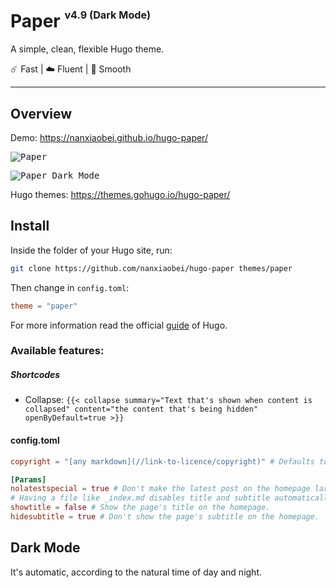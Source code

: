 # Paper <sup><sup><sub>v4.9 (Dark Mode)</sub></sup></sup>

A simple, clean, flexible Hugo theme.

☄️ Fast | ☁️ Fluent | 🌙 Smooth

---

## Overview

Demo: https://nanxiaobei.github.io/hugo-paper/

<p>
<kbd>
  <img src="https://raw.githubusercontent.com/nanxiaobei/hugo-paper/master/images/screenshot.png" alt="Paper">
</kbd>
</p>

<p>
<kbd>
  <img src="https://raw.githubusercontent.com/nanxiaobei/hugo-paper/master/images/screenshot_dark.png" alt="Paper Dark Mode">
</kbd>
</p>

Hugo themes: https://themes.gohugo.io/hugo-paper/

## Install

Inside the folder of your Hugo site, run:

```bash
git clone https://github.com/nanxiaobei/hugo-paper themes/paper
```

Then change in `config.toml`:

```toml
theme = "paper"
```

For more information read the official [guide](https://gohugo.io/getting-started/quick-start/#step-3-add-a-theme) of Hugo.

### Available features:

##### Shortcodes

 - Collapse: `{{< collapse summary="Text that's shown when content is collapsed" content="the content that's being hidden" openByDefault=true >}}`

#### config.toml
```toml
copyright = "[any markdown](//link-to-licence/copyright)" # Defaults to plain copyright, but not on RSS feeds. 'CC BY 4.0' adds machine-readable data and links to the licence as well.

[Params]
nolatestspecial = true # Don't make the latest post on the homepage large.
# Having a file like _index.md disables title and subtitle automatically, displaying the file at the top of the homepage.
showtitle = false # Show the page's title on the homepage.
hidesubtitle = true # Don't show the page's subtitle on the homepage.
```

## Dark Mode

It's automatic, according to the natural time of day and night.
